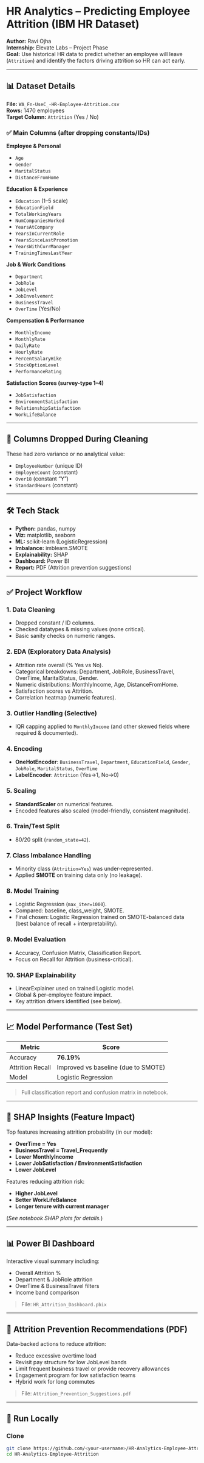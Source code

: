 # HR Analytics – Predicting Employee Attrition (IBM HR Dataset)

**Author:** Ravi Ojha  
**Internship:** Elevate Labs – Project Phase  
**Goal:** Use historical HR data to predict whether an employee will leave (`Attrition`) and identify the factors driving attrition so HR can act early.

---

## 📊 Dataset Details
**File:** `WA_Fn-UseC_-HR-Employee-Attrition.csv`  
**Rows:** 1470 employees  
**Target Column:** `Attrition` (Yes / No)

### ✅ Main Columns (after dropping constants/IDs)
**Employee & Personal**
- `Age`
- `Gender`
- `MaritalStatus`
- `DistanceFromHome`

**Education & Experience**
- `Education` (1–5 scale)
- `EducationField`
- `TotalWorkingYears`
- `NumCompaniesWorked`
- `YearsAtCompany`
- `YearsInCurrentRole`
- `YearsSinceLastPromotion`
- `YearsWithCurrManager`
- `TrainingTimesLastYear`

**Job & Work Conditions**
- `Department`
- `JobRole`
- `JobLevel`
- `JobInvolvement`
- `BusinessTravel`
- `OverTime` (Yes/No)

**Compensation & Performance**
- `MonthlyIncome`
- `MonthlyRate`
- `DailyRate`
- `HourlyRate`
- `PercentSalaryHike`
- `StockOptionLevel`
- `PerformanceRating`

**Satisfaction Scores (survey-type 1–4)**
- `JobSatisfaction`
- `EnvironmentSatisfaction`
- `RelationshipSatisfaction`
- `WorkLifeBalance`

---

## 🧹 Columns Dropped During Cleaning
These had zero variance or no analytical value:
- `EmployeeNumber` (unique ID)
- `EmployeeCount` (constant)
- `Over18` (constant “Y”)
- `StandardHours` (constant)

---

## 🛠️ Tech Stack
- **Python:** pandas, numpy
- **Viz:** matplotlib, seaborn
- **ML:** scikit-learn (LogisticRegression)
- **Imbalance:** imblearn.SMOTE
- **Explainability:** SHAP
- **Dashboard:** Power BI
- **Report:** PDF (Attrition prevention suggestions)

---

## ✅ Project Workflow

### 1. Data Cleaning
- Dropped constant / ID columns.
- Checked datatypes & missing values (none critical).
- Basic sanity checks on numeric ranges.

### 2. EDA (Exploratory Data Analysis)
- Attrition rate overall (% Yes vs No).
- Categorical breakdowns: Department, JobRole, BusinessTravel, OverTime, MaritalStatus, Gender.
- Numeric distributions: MonthlyIncome, Age, DistanceFromHome.
- Satisfaction scores vs Attrition.
- Correlation heatmap (numeric features).

### 3. Outlier Handling (Selective)
- IQR capping applied to `MonthlyIncome` (and other skewed fields where required & documented).

### 4. Encoding
- **OneHotEncoder**: `BusinessTravel`, `Department`, `EducationField`, `Gender`, `JobRole`, `MaritalStatus`, `OverTime`
- **LabelEncoder**: `Attrition` (Yes→1, No→0)

### 5. Scaling
- **StandardScaler** on numerical features.
- Encoded features also scaled (model-friendly, consistent magnitude).

### 6. Train/Test Split
- 80/20 split (`random_state=42`).

### 7. Class Imbalance Handling
- Minority class (`Attrition=Yes`) was under-represented.
- Applied **SMOTE** on training data only (no leakage).

### 8. Model Training
- Logistic Regression (`max_iter=1000`).
- Compared: baseline, class_weight, SMOTE.
- Final chosen: Logistic Regression trained on SMOTE-balanced data (best balance of recall + interpretability).

### 9. Model Evaluation
- Accuracy, Confusion Matrix, Classification Report.
- Focus on Recall for Attrition (business-critical).

### 10. SHAP Explainability
- LinearExplainer used on trained Logistic model.
- Global & per-employee feature impact.
- Key attrition drivers identified (see below).

---

## 📈 Model Performance (Test Set)

| Metric | Score |
|--------|-------|
| Accuracy | **76.19%** |
| Attrition Recall | Improved vs baseline (due to SMOTE) |
| Model | Logistic Regression |

> Full classification report and confusion matrix in notebook.

---

## 🧠 SHAP Insights (Feature Impact)
Top features increasing attrition probability (in our model):
- **OverTime = Yes**
- **BusinessTravel = Travel_Frequently**
- **Lower MonthlyIncome**
- **Lower JobSatisfaction / EnvironmentSatisfaction**
- **Lower JobLevel**

Features reducing attrition risk:
- **Higher JobLevel**
- **Better WorkLifeBalance**
- **Longer tenure with current manager**

(*See notebook SHAP plots for details.*)

---

## 📊 Power BI Dashboard
Interactive visual summary including:
- Overall Attrition %
- Department & JobRole attrition
- OverTime & BusinessTravel filters
- Income band comparison

> File: `HR_Attrition_Dashboard.pbix`

---

## 📄 Attrition Prevention Recommendations (PDF)
Data-backed actions to reduce attrition:
- Reduce excessive overtime load
- Revisit pay structure for low JobLevel bands
- Limit frequent business travel or provide recovery allowances
- Engagement program for low satisfaction teams
- Hybrid work for long commutes

> File: `Attrition_Prevention_Suggestions.pdf`

---

## 🚀 Run Locally

### Clone
```bash
git clone https://github.com/<your-username>/HR-Analytics-Employee-Attrition.git
cd HR-Analytics-Employee-Attrition
